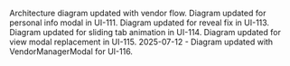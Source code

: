 Architecture diagram updated with vendor flow.
Diagram updated for personal info modal in UI-111.
Diagram updated for reveal fix in UI-113.
Diagram updated for sliding tab animation in UI-114.
Diagram updated for view modal replacement in UI-115.
2025-07-12 - Diagram updated with VendorManagerModal for UI-116.
